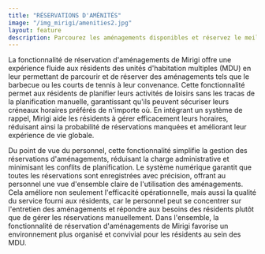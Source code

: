 ```yaml
---
title: "RÉSERVATIONS D'AMÉNITÉS"
image: "/img_mirigi/amenities2.jpg"
layout: feature
description: Parcourez les aménagements disponibles et réservez le meilleur moment pour vous, de n'importe où. Demandez à Mirigi de vous rappeler pour ne pas oublier.
---
```

La fonctionnalité de réservation d'aménagements de Mirigi offre une expérience fluide aux résidents des unités d'habitation multiples (MDU) en leur permettant de parcourir et de réserver des aménagements tels que le barbecue ou les courts de tennis à leur convenance. Cette fonctionnalité permet aux résidents de planifier leurs activités de loisirs sans les tracas de la planification manuelle, garantissant qu'ils peuvent sécuriser leurs créneaux horaires préférés de n'importe où. En intégrant un système de rappel, Mirigi aide les résidents à gérer efficacement leurs horaires, réduisant ainsi la probabilité de réservations manquées et améliorant leur expérience de vie globale.

Du point de vue du personnel, cette fonctionnalité simplifie la gestion des réservations d'aménagements, réduisant la charge administrative et minimisant les conflits de planification. Le système numérique garantit que toutes les réservations sont enregistrées avec précision, offrant au personnel une vue d'ensemble claire de l'utilisation des aménagements. Cela améliore non seulement l'efficacité opérationnelle, mais aussi la qualité du service fourni aux résidents, car le personnel peut se concentrer sur l'entretien des aménagements et répondre aux besoins des résidents plutôt que de gérer les réservations manuellement. Dans l'ensemble, la fonctionnalité de réservation d'aménagements de Mirigi favorise un environnement plus organisé et convivial pour les résidents au sein des MDU. 


